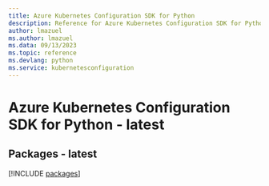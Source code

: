 ```yaml
---
title: Azure Kubernetes Configuration SDK for Python
description: Reference for Azure Kubernetes Configuration SDK for Python
author: lmazuel
ms.author: lmazuel
ms.data: 09/13/2023
ms.topic: reference
ms.devlang: python
ms.service: kubernetesconfiguration
---
```

# Azure Kubernetes Configuration SDK for Python - latest
## Packages - latest
[!INCLUDE [packages](kubernetes-configuration-index.md)]